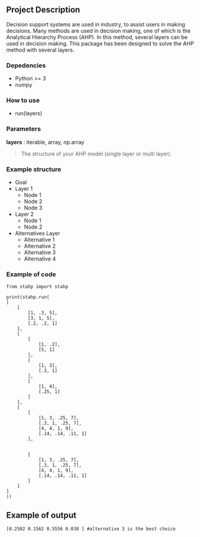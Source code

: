 ## Project Description

Decision support systems are used in industry, to assist users in making decisions.
Many methods are used in decision making, one of which is the Analytical Hierarchy Process (AHP). In this method, several layers can be used in decision making. This package has been designed to solve the AHP method with several layers.

### Depedencies
* Python >= 3
* numpy

### How to use
* run(layers)

### Parameters
**layers** : iterable, array, np.array

> The structure of your AHP model (single layer or multi layer).

### Example structure
* Goal
* Layer 1
  * Node 1
  * Node 2
  * Node 3
 * Layer 2
   * Node 1
   * Node 2
 * Alternatives Layer
	 * Alternative 1
	 * Alternative 2
	 * Alternative 3
	 * Alternative 4
### Example of code
```
from stahp import stahp

print(stahp.run(
[
    [
        [1, .3, 5],
        [3, 1, 5],
        [.2, .2, 1]
    ],
    [
        [
            [1, .2],
            [5, 1]
        ],
        [
            [1, 3],
            [.3, 1]
        ],
        [
            [1, 4],
            [.25, 1]
        ]
    ],
    [
        [
            [1, 3, .25, 7],
            [.3, 1, .25, 7],
            [4, 4, 1, 9],
            [.14, .14, .11, 1]
        ],


        [
            [1, 3, .25, 7],
            [.3, 1, .25, 7],
            [4, 4, 1, 9],
            [.14, .14, .11, 1]
        ]
    ]
]
))
```

## Example of output
```
[0.2502 0.1562 0.5556 0.038 ] #alternative 3 is the best choice
```
